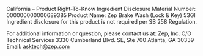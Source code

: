  
 
 
California – Product Right-To-Know Ingredient Disclosure 
Material Number: 000000000000689385 
Product Name: Zep Brake Wash (Lock & Key) 53Gl 
Ingredient disclosure for this product is not required per SB 258 Regulation. 
 
For additional information or question, please contact us at: 
Zep, Inc. 
C/O Technical Services 
3330 Cumberland Blvd. SE, Ste 700 
Atlanta, GA 30339 
Email: asktech@zep.com 
 
 
 
 
